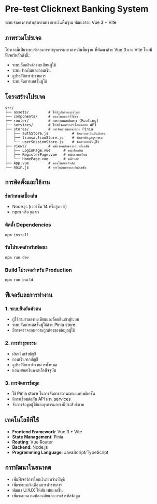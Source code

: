 # Pre-test Clicknext Banking System

ระบบจำลองการทำธุรกรรมทางการเงินพื้นฐาน พัฒนาด้วย Vue 3 + Vite

## ภาพรวมโปรเจค

โปรเจคนี้เป็นระบบจำลองการทำธุรกรรมทางการเงินพื้นฐาน ที่พัฒนาด้วย Vue 3 และ Vite โดยมีฟีเจอร์หลักดังนี้:

- ระบบล็อกอิน/ลงทะเบียนผู้ใช้
- ระบบฝากเงินและถอนเงิน
- ดูประวัติการทำรายการ
- ระบบจัดการเซสชั่นผู้ใช้

## โครงสร้างโปรเจค

```
src/
├── assets/         # ไฟล์รูปภาพและสไตล์
├── components/     # คอมโพเนนต์ที่ใช้ซ้ำ
├── router/         # การกำหนดเส้นทาง (Routing)
├── services/       # ไฟล์ที่จัดการการเชื่อมต่อกับ API
├── stores/         # การจัดการสถานะด้วย Pinia
│   ├── authStore.js           # จัดการการยืนยันตัวตน
│   ├── transactionStore.js    # จัดการข้อมูลธุรกรรม
│   └── userSessionStore.js    # จัดการเซสชั่นผู้ใช้
├── views/          # หน้าจอหลักของแอปพลิเคชัน
│   ├── LoginPage.vue      # หน้าล็อกอิน
│   ├── RegisterPage.vue   # หน้าลงทะเบียน
│   └── HomePage.vue       # หน้าหลัก
├── App.vue         # คอมโพเนนต์หลัก
└── main.js         # จุดเริ่มต้นของแอปพลิเคชัน
```

## การติดตั้งและใช้งาน

### ข้อกำหนดเบื้องต้น

- Node.js (เวอร์ชัน 14 หรือสูงกว่า)
- npm หรือ yarn

### ติดตั้ง Dependencies

```sh
npm install
```

### รันโปรเจคสำหรับพัฒนา

```sh
npm run dev
```

### Build โปรเจคสำหรับ Production

```sh
npm run build
```

## ฟีเจอร์และการทำงาน

### 1. ระบบยืนยันตัวตน

- ผู้ใช้สามารถลงทะเบียนและล็อกอินเข้าสู่ระบบ
- ระบบจัดการเซสชั่นผู้ใช้ด้วย Pinia store
- มีการตรวจสอบความถูกต้องของข้อมูลผู้ใช้

### 2. การทำธุรกรรม

- ฝากเงินเข้าบัญชี
- ถอนเงินจากบัญชี
- ดูประวัติการทำรายการทั้งหมด
- แสดงยอดเงินคงเหลือปัจจุบัน

### 3. การจัดการข้อมูล

- ใช้ Pinia store ในการจัดการสถานะของแอปพลิเคชัน
- มีการเชื่อมต่อกับ API ผ่าน services
- จัดการข้อมูลผู้ใช้และธุรกรรมอย่างมีประสิทธิภาพ

## เทคโนโลยีที่ใช้

- **Frontend Framework**: Vue 3 + Vite
- **State Management**: Pinia
- **Routing**: Vue Router
- **Backend**: Node.js
- **Programming Language**: JavaScript/TypeScript

## การพัฒนาในอนาคต

- เพิ่มฟีเจอร์การโอนเงินระหว่างบัญชี
- เพิ่มระบบแจ้งเตือนการทำรายการ
- พัฒนา UI/UX ให้ทันสมัยมากขึ้น
- เพิ่มระบบความปลอดภัยและการเข้ารหัสข้อมูล
